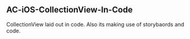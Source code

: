 ## AC-iOS-CollectionView-In-Code

CollectionView laid out in code. 
Also its making use of storybaords and code.
